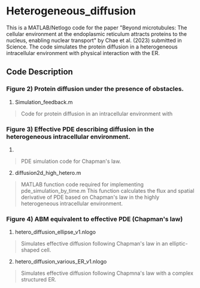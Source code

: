 # Heterogeneous_diffusion

This is a MATLAB/Netlogo code for the paper "Beyond microtubules: The cellular environment at the endoplasmic reticulum attracts proteins to the nucleus, enabling nuclear transport" by Chae et al. (2023) submitted in Science.
The code simulates the protein diffusion in a heterogeneous intracellular environment with physical interaction with the ER. 

## Code Description
### Figure 2) Protein diffusion under the presence of obstacles.
1. Simulation_feedback.m
> Code for protein diffusion in an intracellular environment with 

### Figure 3) Effective PDE describing diffusion in the heterogeneous intracellular environment.
1. 
> PDE simulation code for Chapman's law.

2. diffusion2d_high_hetero.m
> MATLAB function code required for implementing pde_simulation_by_time.m
> This function calculates the flux and spatial derivative of PDE based on Chapman's law in the highly heterogeneous intracellular environment.


### Figure 4) ABM equivalent to effective PDE (Chapman's law)
1. hetero_diffusion_ellipse_v1.nlogo
> Simulates effective diffusion following Chapman's law in an elliptic-shaped cell.
2. hetero_diffusion_various_ER_v1.nlogo
> Simulates effective diffusion following Chapmna's law with a complex structured ER.

